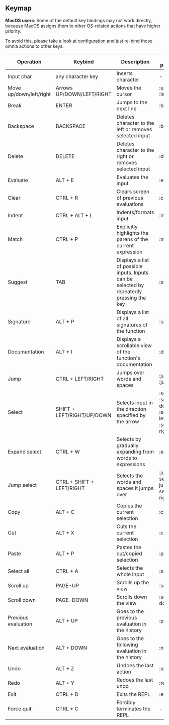 ## Keymap

**MacOS users**: Some of the default key bindings may not work directly, because MacOS assigns them
to other OS-related actions that have higher priority.

To avoid this, please take a look at [configuration](https://github.com/AvramRobert/omnia/blob/master/doc/configuration.md) 
and just re-bind those omnia actions to other keys.


| Operation    | Keybind        | Description | Config parameter|
|--------------|----------------|-------------|-----------------|
|Input char| any character key | Inserts character | - |
|Move up/down/left/right | Arrows UP/DOWN/LEFT/RIGHT | Moves the cursor | :up, :down, :left, :right |
|Break | ENTER | Jumps to the next line | :break |
|Backspace | BACKSPACE | Deletes character to the left or removes selected input | :backspace |
|Delete | DELETE | Deletes character to the right or removes selected input | :delete |
|Evaluate| ALT + E | Evaluates the input | :evaluate |
|Clear | CTRL + R | Clears screen of previous evaluations | :clear |
|Indent| CTRL + ALT + L | Indents/formats input | :indent |
|Match | CTRL + P | Explicitly highlights the parens of the current expression| :match |
|Suggest | TAB | Displays a list of possible inputs. Inputs can be selected by repeatedly pressing the key | :suggest |
|Signature | ALT + P | Displays a list of all signatures of the function | :signature |
|Documentation | ALT + I | Displays a scrollable view of the function's documentation | :docs |
|Jump | CTRL + LEFT/RIGHT | Jumps over words and spaces | :jump-left, :jump-right |
|Select | SHIFT + LEFT/RIGHT/UP/DOWN | Selects input in the direction specified by the arrow | :select-up, :select-down, :select-left, :select-right |
|Expand select| CTRL + W | Selects by gradually expanding from words to expressions | :expand |
|Jump select | CTRL + SHIFT + LEFT/RIGHT | Selects the words and spaces it jumps over | :jump-select-left, jump-select-right |
|Copy | ALT + C | Copies the current selection | :copy |
|Cut  | ALT + X | Cuts the current selection | :cut |
|Paste | ALT + P | Pastes the cut/copied selection | :paste |
|Select all | CTRL + A | Selects the whole input | :select-all |
|Scroll up  | PAGE-UP | Scrolls up the view | :scroll-up |
|Scroll down | PAGE-DOWN | Scrolls down the view | :scroll-down |
|Previous evaluation | ALT + UP | Goes to the previous evaluation in the history | :prev-eval |
|Next evaluation | ALT + DOWN | Goes to the following evaluation in the history | :next-eval |
|Undo | ALT + Z | Undoes the last action | :undo |
|Redo | ALT + Y | Redoes the last undo | :redo |
|Exit | CTRL + D | Exits the REPL | :exit |
|Force quit | CTRL + C | Forcibly terminates the REPL | - |